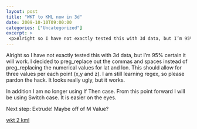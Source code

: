 ```yaml
---
layout: post
title: "WKT to KML now in 3d"
date: 2009-10-10T09:00:00
categories: ["Uncategorized"]
excerpt: >
 <p>Alright so I have not exactly tested this with 3d data, but I’m 95% certain it will work. I decided to preg_replace out the commas and spaces instead of preg_replacing the numerical values for lat and lon. This should allow for three values per each point (x,y and z). I am still learning regex, so please pardon the hack. It looks really ugly, but it works.</p><p> </p>
---
```

<p>Alright so I have not exactly tested this with 3d data, but I’m 95% certain it will work. I decided to preg_replace out the commas and spaces instead of preg_replacing the numerical values for lat and lon. This should allow for three values per each point (x,y and z). I am still learning regex, so please pardon the hack. It looks really ugly, but it works.</p>
<p>In addition I am no longer using If Then case. From this point forward I will be using Switch case. It is easier on the eyes.</p>
<p>Next step: Extrude! Maybe off of M Value?</p>
<p><a href=’http://www.bmoregeo.com/wp-content/uploads/2009/10/wkt2kml_20091009.txt’>wkt 2 kml</a></p>

